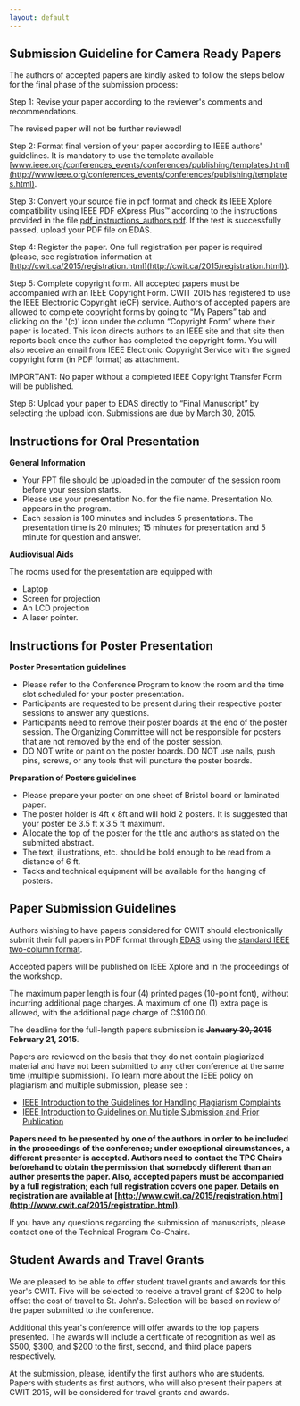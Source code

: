 ```yaml
---
layout: default
---
```


## Submission Guideline for Camera Ready Papers

The authors of accepted papers are kindly asked to follow the steps below for the final phase of the submission process: 

Step 1: Revise your paper according to the reviewer's comments and recommendations. 

The revised paper will not be further reviewed!

Step 2: Format final version of your paper according to IEEE authors' guidelines. It is mandatory to use the template available [www.ieee.org/conferences_events/conferences/publishing/templates.html](http://www.ieee.org/conferences_events/conferences/publishing/templates.html).

Step 3: Convert your source file in pdf format and check its IEEE Xplore compatibility using IEEE PDF eXpress Plus™ according to the instructions provided in the file [pdf_instructions_authors.pdf](files/pdf_instructions_authors.pdf). If the test is successfully passed, upload your PDF file on EDAS.

Step 4: Register the paper. One full registration per paper is required (please, see registration information at [http://cwit.ca/2015/registration.html](http://cwit.ca/2015/registration.html)).

Step 5: Complete copyright form. All accepted papers must be accompanied with an IEEE Copyright Form. CWIT 2015 has registered to use the IEEE Electronic Copyright (eCF) service. Authors of accepted papers are allowed to complete copyright forms by going to “My Papers” tab and clicking on the '(c)' icon under the column “Copyright Form” where their paper is located. This icon directs authors to an IEEE site and that site then reports back once the author has completed the copyright form. You will also receive an email from IEEE Electronic Copyright Service with the signed copyright form (in PDF format) as attachment.

IMPORTANT: No paper without a completed IEEE Copyright Transfer Form will be published.

Step 6: Upload your paper to EDAS directly to “Final Manuscript” by selecting the upload icon. Submissions are due by March 30, 2015.


## Instructions for Oral Presentation

**General Information**

* Your PPT file should be uploaded in the computer of the session room before your session starts.
* Please use your presentation No. for the file name. Presentation No. appears in the program.
* Each session is 100 minutes and includes 5 presentations. The presentation time is 20 minutes; 15 minutes for presentation and 5 minute for question and answer.

**Audiovisual Aids** 

The rooms used for the presentation are equipped with 

* Laptop
* Screen for projection
* An LCD projection
* A laser pointer.

## Instructions for Poster Presentation

**Poster Presentation guidelines**

* Please refer to the Conference Program to know the room and the time slot scheduled for your poster presentation.
* Participants are requested to be present during their respective poster sessions to answer any questions.
* Participants need to remove their poster boards at the end of the poster session. The Organizing Committee will not be responsible for posters that are not removed by the end of the poster session.
* DO NOT write or paint on the poster boards. DO NOT use nails, push pins, screws, or any tools that will puncture the poster boards.

**Preparation of Posters guidelines**

* Please prepare your poster on one sheet of Bristol board or laminated paper.
* The poster holder is 4ft x 8ft and will hold 2 posters. It is suggested that your poster be 3.5 ft x 3.5 ft maximum.
* Allocate the top of the poster for the title and authors as stated on the submitted abstract.
* The text, illustrations, etc. should be bold enough to be read from a distance of 6 ft.
* Tacks and technical equipment will be available for the hanging of posters.

## Paper Submission Guidelines

Authors wishing to have papers considered for CWIT should electronically submit their full papers in PDF format through [EDAS](https://edas.info/newPaper.php?c=18401) using the [standard IEEE two-column format](www.ieee.org/conferences_events/conferences/publishing/templates.html). 

Accepted papers will be published on IEEE Xplore and in the proceedings of the workshop.

The maximum paper length is four (4) printed pages (10-point font), without incurring additional page charges. A maximum of one (1) extra page is allowed, with the additional page charge of C$100.00.

The deadline for the full-length papers submission is **<strike>January 30, 2015</strike> February 21, 2015**.

Papers are reviewed on the basis that they do not contain plagiarized material and have not been submitted to any other conference at the same time (multiple submission). To learn more about the IEEE policy on plagiarism and multiple submission, please see : 

* [IEEE Introduction to the Guidelines for Handling Plagiarism Complaints](http://www.ieee.org/publications_standards/publications/rights/plagiarism.html)
* [IEEE Introduction to Guidelines on Multiple Submission and Prior Publication](ihttp://www.ieee.org/publications_standards/publications/rights/Multi_Sub_Guidelines_Intro.html)

**Papers need to be presented by one of the authors in order to be included in the proceedings of the conference; under exceptional circumstances, a different presenter is accepted. Authors need to contact the TPC Chairs beforehand to obtain the permission that somebody different than an author presents the paper. Also, accepted papers must be accompanied by a full registration; each full registration covers one paper. Details on registration are available at [http://www.cwit.ca/2015/registration.html](http://www.cwit.ca/2015/registration.html).**

If you have any questions regarding the submission of manuscripts, please contact one of the Technical Program Co-Chairs.

## Student Awards and Travel Grants

We are pleased to be able to offer student travel grants and awards for this year's CWIT. Five will be selected to receive a travel grant of $200 to help offset the cost of travel to St. John's. Selection will be based on review of the paper submitted to the conference.

Additional this year's conference will offer awards to the top papers presented. The awards will include a certificate of recognition as well as $500, $300, and $200 to the first, second, and third place papers respectively.

At the submission, please, identify the first authors who are students. Papers with students as first authors, who will also present their papers at CWIT 2015, will be considered for travel grants and awards.
